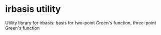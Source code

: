 irbasis utility
======
Utility library for irbasis: basis for two-point Green's function, three-point Green's function
